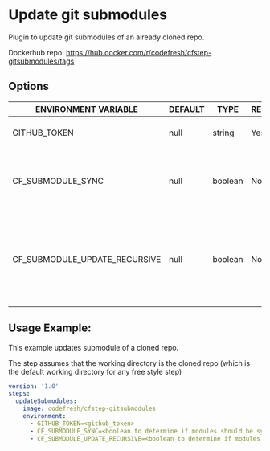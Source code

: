 # Update git submodules
Plugin to update git submodules of an already cloned repo.

Dockerhub repo: https://hub.docker.com/r/codefresh/cfstep-gitsubmodules/tags

## Options
| ENVIRONMENT VARIABLE | DEFAULT | TYPE | REQUIRED | DESCRIPTION |
|--|--|--|--|--|
| GITHUB_TOKEN | null | string | Yes | GitHub Personal Token |
| CF_SUBMODULE_SYNC | null | boolean | No | If set to 'true', the step will perform 'git submodule sync' command |
| CF_SUBMODULE_UPDATE_RECURSIVE | null | boolean | No | If set to 'true', the step will perform 'git submodule update --init' command with '--recursive' option |

## Usage Example:

This  example updates submodule of a cloned repo.

The step assumes that the working directory is the cloned repo (which is the default working directory for any free style step)

```yaml
version: '1.0'
steps:
  updateSubmodules:
    image: codefresh/cfstep-gitsubmodules
    environment:
      - GITHUB_TOKEN=<github_token>
      - CF_SUBMODULE_SYNC=<boolean to determine if modules should be synced>
      - CF_SUBMODULE_UPDATE_RECURSIVE=<boolean to determine if modules should be recursively updated>
```